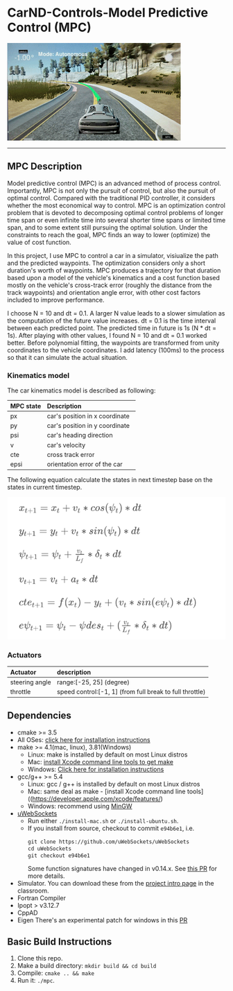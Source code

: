 # CarND-Controls-Model Predictive Control (MPC)

<img src="./graph/MPC.gif">

---

## MPC Description
Model predictive control (MPC) is an advanced method of process control. Importantly, MPC is not only the pursuit of control, but also the pursuit of optimal control. Compared with the traditional PID controller, it considers whether the most economical way to control. 
MPC is an optimization control problem that is devoted to decomposing optimal control problems of longer time span or even infinite time into several shorter time spans or limited time span, and to some extent still pursuing the optimal solution. Under the constraints to reach the goal, MPC finds an way to lower (optimize) the value of cost function. 

In this project, I use MPC to control a car in a simulator, visiualize the path and the predicted waypoints. The optimization considers only a short duration's worth of waypoints. MPC produces a trajectory for that duration based upon a model of the vehicle's kinematics and a cost function based mostly on the vehicle's cross-track error (roughly the distance from the track waypoints) and orientation angle error, with other cost factors included to improve performance.  

I choose N = 10 and dt = 0.1. A larger N value leads to a slower simulation as the computation of the future value increases. dt = 0.1 is the time interval between each predicted point. The predicted time in future is 1s (N * dt = 1s). After playing with other values, I found N = 10 and dt = 0.1 worked better. Before polynomial fitting, the waypoints are transformed from unity coordinates to the vehicle coordinates. I add latency (100ms) to the process so that it can simulate the actual situation.

### Kinematics model
The car kinematics model is described as following:

| MPC state    | Description |
| :--------   |  :-----  | 
| px          | car's position in x coordinate   | 
| py         | car's position in y coordinate    |
| psi           | car's heading direction       | 
| v           | car's velocity       |
| cte           | cross track error       | 
| epsi           | orientation error of the car |

The following equation calculate the states in next timestep base on the states in current timestep.

<img src="./graph/eq.png">

### Actuators
|Actuator| description |
|:----| :----|
| steering angle | range:[-25, 25] (degree) |
|throttle| speed control:[-1, 1] (from full break to full throttle)|

###

## Dependencies

* cmake >= 3.5
 * All OSes: [click here for installation instructions](https://cmake.org/install/)
* make >= 4.1(mac, linux), 3.81(Windows)
  * Linux: make is installed by default on most Linux distros
  * Mac: [install Xcode command line tools to get make](https://developer.apple.com/xcode/features/)
  * Windows: [Click here for installation instructions](http://gnuwin32.sourceforge.net/packages/make.htm)
* gcc/g++ >= 5.4
  * Linux: gcc / g++ is installed by default on most Linux distros
  * Mac: same deal as make - [install Xcode command line tools]((https://developer.apple.com/xcode/features/)
  * Windows: recommend using [MinGW](http://www.mingw.org/)
* [uWebSockets](https://github.com/uWebSockets/uWebSockets)
  * Run either `./install-mac.sh` or `./install-ubuntu.sh`.
  * If you install from source, checkout to commit `e94b6e1`, i.e.
    ```
    git clone https://github.com/uWebSockets/uWebSockets 
    cd uWebSockets
    git checkout e94b6e1
    ```
    Some function signatures have changed in v0.14.x. See [this PR](https://github.com/udacity/CarND-MPC-Project/pull/3) for more details.
* Simulator. You can download these from the [project intro page](https://github.com/udacity/self-driving-car-sim/releases) in the classroom.
* Fortran Compiler
* Ipopt > v3.12.7
* CppAD
* Eigen
There's an experimental patch for windows in this [PR](https://github.com/udacity/CarND-PID-Control-Project/pull/3)

## Basic Build Instructions

1. Clone this repo.
2. Make a build directory: `mkdir build && cd build`
3. Compile: `cmake .. && make`
4. Run it: `./mpc`. 














